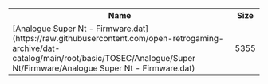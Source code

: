 <table>
<tr><th>Name</th><th>Size</th></tr>
<tr><td>[Analogue Super Nt - Firmware.dat](https://raw.githubusercontent.com/open-retrogaming-archive/dat-catalog/main/root/basic/TOSEC/Analogue/Super Nt/Firmware/Analogue Super Nt - Firmware.dat)</td><td>5355</td></tr>
</table>
